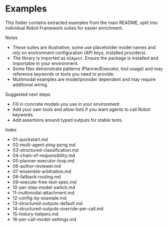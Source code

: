 # Examples

This folder contains extracted examples from the main README, split into individual Robot Framework suites for easier enrichment.

Notes

- These suites are illustrative; some use placeholder model names and rely on environment configuration (API keys, installed providers).
- The library is imported as `AIAgent`. Ensure the package is installed and importable in your environment.
- Some files demonstrate patterns (Planner/Executor, tool usage) and may reference keywords or tools you need to provide.
- Multimodal examples are model/provider dependent and may require additional wiring.

Suggested next steps

- Fill in concrete models you use in your environment.
- Add your own tools and allow-lists if you want agents to call Robot keywords.
- Add assertions around typed outputs for stable tests.

Index

- 01-quickstart.md
- 02-multi-agent-ping-pong.md
- 03-structured-classification.md
- 04-chain-of-responsibility.md
- 05-planner-executor-loop.md
- 06-author-reviewer.md
- 07-ensemble-arbitration.md
- 08-fallback-routing.md
- 09-execute-free-text-spec.md
- 10-per-step-model-switch.md
- 11-multimodal-attachment.md
- 12-config-by-example.md
- 13-structured-outputs-default.md
- 14-structured-outputs-override-per-call.md
- 15-history-helpers.md
- 16-per-call-model-settings.md
